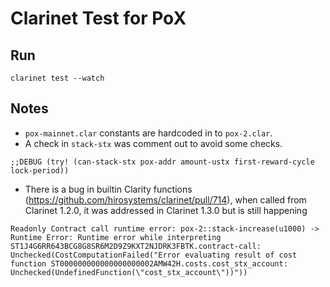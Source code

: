 # Clarinet Test for PoX 

## Run

```
clarinet test --watch
```

## Notes

- `pox-mainnet.clar` constants are hardcoded in to `pox-2.clar`.
- A check in `stack-stx` was comment out to avoid some checks.
```
;;DEBUG (try! (can-stack-stx pox-addr amount-ustx first-reward-cycle lock-period))
```
- There is a bug in builtin Clarity functions (https://github.com/hirosystems/clarinet/pull/714), when called from Clarinet 1.2.0, it was addressed in Clarinet 1.3.0 but is still happening
```
Readonly Contract call runtime error: pox-2::stack-increase(u1000) -> Runtime Error: Runtime error while interpreting ST1J4G6RR643BCG8G8SR6M2D9Z9KXT2NJDRK3FBTK.contract-call: Unchecked(CostComputationFailed("Error evaluating result of cost function ST000000000000000000002AMW42H.costs.cost_stx_account: Unchecked(UndefinedFunction(\"cost_stx_account\"))"))
```
